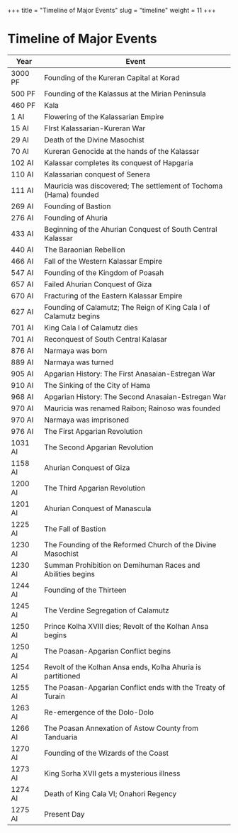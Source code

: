 +++
title = "Timeline of Major Events"
slug = "timeline"
weight = 11
+++

# Timeline of Major Events

|  Year   | Event                                                               |
| ------- | --------------------------------------------------------------------|
| 3000 PF | Founding of the Kureran Capital at Korad                            |
| 500 PF  | Founding of the Kalassus at the Mirian Peninsula                    |
| 460 PF  | Kala                                                                |
| 1 AI    | Flowering of the Kalassarian Empire                                 |
| 15 AI   | FIrst Kalassarian-Kureran War                                       |
| 29 AI   | Death of the Divine Masochist                                       |
| 70 AI   | Kureran Genocide at the hands of the Kalassar                       |
| 102 AI  | Kalassar completes its conquest of Hapgaria                         |
| 110 AI  | Kalassarian conquest of Senera                                      |
| 111 AI  | Mauricia was discovered; The settlement of Tochoma (Hama) founded   |
| 269 AI  | Founding of Bastion                                                 |
| 276 AI  | Founding of Ahuria                                                  |
| 433 AI  | Beginning of the Ahurian Conquest of South Central Kalassar         |
| 440 AI  | The Baraonian Rebellion                                             |
| 466 AI  | Fall of the Western Kalassar Empire                                 |
| 547 AI  | Founding of the Kingdom of Poasah                                   |
| 657 AI  | Failed Ahurian Conquest of Giza                                     |
| 670 AI  | Fracturing of the Eastern Kalassar Empire                           |
| 627 AI  | Founding of Calamutz; The Reign of King Cala I of Calamutz begins   |
| 701 AI  | King Cala I of Calamutz dies                                        |
| 701 AI  | Reconquest of South Central Kalasar                                 |
| 876 AI  | Narmaya was born                                                    |
| 889 AI  | Narmaya was turned                                                  |
| 905 AI  | Apgarian History: The First Anasaian-Estregan War                   |
| 910 AI  | The Sinking of the City of Hama                                     |
| 968 AI  | Apgarian History: The Second Anasaian-Estregan War                  |
| 970 AI  | Mauricia was renamed Raibon; Rainoso was founded                    |
| 970 AI  | Narmaya was imprisoned                                              |
| 976 AI  | The First Apgarian Revolution                                       |
| 1031 AI | The Second Apgarian Revolution                                      |
| 1158 AI | Ahurian Conquest of Giza                                            |
| 1200 AI | The Third Apgarian Revolution                                       |
| 1201 AI | Ahurian Conquest of Manascula                                       |
| 1225 AI | The Fall of Bastion                                                 |
| 1230 AI | The Founding of the Reformed Church of the Divine Masochist         |
| 1230 AI | Summan Prohibition on Demihuman Races and Abilities begins          |
| 1244 AI | Founding of the Thirteen                                            |
| 1245 AI | The Verdine Segregation of Calamutz                                 |
| 1250 AI | Prince Kolha XVIII dies; Revolt of the Kolhan Ansa begins           |
| 1250 AI | The Poasan-Apgarian Conflict begins                                 |
| 1254 AI | Revolt of the Kolhan Ansa ends, Kolha Ahuria is partitioned         |
| 1255 AI | The Poasan-Apgarian Conflict ends with the Treaty of Turain         |
| 1263 AI | Re-emergence of the Dolo-Dolo                                       |
| 1266 AI | The Poasan Annexation of Astow County from Tanduaria                |
| 1270 AI | Founding of the Wizards of the Coast                                |
| 1273 AI | King Sorha XVII gets a mysterious illness                           |
| 1274 AI | Death of King Cala VI; Onahori Regency                              |
| 1275 AI | Present Day                                                         |